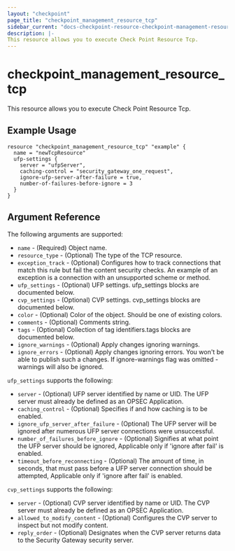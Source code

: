 ```yaml
---
layout: "checkpoint"
page_title: "checkpoint_management_resource_tcp"
sidebar_current: "docs-checkpoint-resource-checkpoint-management-resource-tcp"
description: |-
This resource allows you to execute Check Point Resource Tcp.
---
```


# checkpoint_management_resource_tcp

This resource allows you to execute Check Point Resource Tcp.

## Example Usage


```hcl
resource "checkpoint_management_resource_tcp" "example" {
  name = "newTcpResource"
  ufp-settings {
    server = "ufpServer",
    caching-control = "security_gateway_one_request",
    ignore-ufp-server-after-failure = true,
    number-of-failures-before-ignore = 3
  }
}
```

## Argument Reference

The following arguments are supported:

* `name` - (Required) Object name. 
* `resource_type` - (Optional) The type of the TCP resource. 
* `exception_track` - (Optional) Configures how to track connections that match this rule but fail the content security checks. An example of an exception is a connection with an unsupported scheme or method. 
* `ufp_settings` - (Optional) UFP settings. ufp_settings blocks are documented below.
* `cvp_settings` - (Optional) CVP settings. cvp_settings blocks are documented below.
* `color` - (Optional) Color of the object. Should be one of existing colors. 
* `comments` - (Optional) Comments string. 
* `tags` - (Optional) Collection of tag identifiers.tags blocks are documented below.
* `ignore_warnings` - (Optional) Apply changes ignoring warnings. 
* `ignore_errors` - (Optional) Apply changes ignoring errors. You won't be able to publish such a changes. If ignore-warnings flag was omitted - warnings will also be ignored. 


`ufp_settings` supports the following:

* `server` - (Optional) UFP server identified by name or UID.
The UFP server must already be defined as an OPSEC Application. 
* `caching_control` - (Optional) Specifies if and how caching is to be enabled. 
* `ignore_ufp_server_after_failure` - (Optional) The UFP server will be ignored after numerous UFP server connections were unsuccessful. 
* `number_of_failures_before_ignore` - (Optional) Signifies at what point the UFP server should be ignored, Applicable only if 'ignore after fail' is enabled. 
* `timeout_before_reconnecting` - (Optional) The amount of time, in seconds, that must pass before a UFP server connection should be attempted, Applicable only if 'ignore after fail' is enabled. 


`cvp_settings` supports the following:

* `server` - (Optional) CVP server identified by name or UID.
The CVP server must already be defined as an OPSEC Application. 
* `allowed_to_modify_content` - (Optional) Configures the CVP server to inspect but not modify content. 
* `reply_order` - (Optional) Designates when the CVP server returns data to the Security Gateway security server. 
